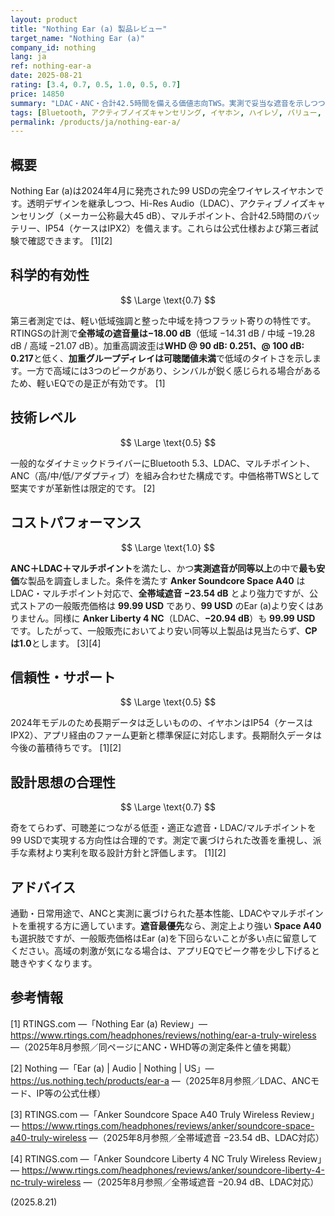 ```yaml
---
layout: product
title: "Nothing Ear (a) 製品レビュー"
target_name: "Nothing Ear (a)"
company_id: nothing
lang: ja
ref: nothing-ear-a
date: 2025-08-21
rating: [3.4, 0.7, 0.5, 1.0, 0.5, 0.7]
price: 14850
summary: "LDAC・ANC・合計42.5時間を備える価値志向TWS。実測で妥当な遮音を示しつつ、高域ピークは軽いEQ調整が有効です。"
tags: [Bluetooth, アクティブノイズキャンセリング, イヤホン, ハイレゾ, バリュー, 完全ワイヤレスイヤホン]
permalink: /products/ja/nothing-ear-a/
---
```

## 概要

Nothing Ear (a)は2024年4月に発売された99 USDの完全ワイヤレスイヤホンです。透明デザインを継承しつつ、Hi-Res Audio（LDAC）、アクティブノイズキャンセリング（メーカー公称最大45 dB）、マルチポイント、合計42.5時間のバッテリー、IP54（ケースはIPX2）を備えます。これらは公式仕様および第三者試験で確認できます。 [1][2]

## 科学的有効性

$$ \Large \text{0.7} $$

第三者測定では、軽い低域強調と整った中域を持つフラット寄りの特性です。RTINGSの計測で**全帯域の遮音量は−18.00 dB**（低域 −14.31 dB / 中域 −19.28 dB / 高域 −21.07 dB）。加重高調波歪は**WHD @ 90 dB: 0.251、@ 100 dB: 0.217**と低く、**加重グループディレイは可聴閾値未満**で低域のタイトさを示します。一方で高域には3つのピークがあり、シンバルが鋭く感じられる場合があるため、軽いEQでの是正が有効です。 [1]

## 技術レベル

$$ \Large \text{0.5} $$

一般的なダイナミックドライバーにBluetooth 5.3、LDAC、マルチポイント、ANC（高/中/低/アダプティブ）を組み合わせた構成です。中価格帯TWSとして堅実ですが革新性は限定的です。 [2]

## コストパフォーマンス

$$ \Large \text{1.0} $$

**ANC＋LDAC＋マルチポイント**を満たし、かつ**実測遮音が同等以上**の中で**最も安価**な製品を調査しました。条件を満たす **Anker Soundcore Space A40** は LDAC・マルチポイント対応で、**全帯域遮音 −23.54 dB** とより強力ですが、公式ストアの一般販売価格は **99.99 USD** であり、**99 USD** のEar (a)より安くはありません。同様に **Anker Liberty 4 NC**（LDAC、**−20.94 dB**）も **99.99 USD** です。したがって、一般販売においてより安い同等以上製品は見当たらず、**CPは1.0**とします。 [3][4]

## 信頼性・サポート

$$ \Large \text{0.5} $$

2024年モデルのため長期データは乏しいものの、イヤホンはIP54（ケースはIPX2）、アプリ経由のファーム更新と標準保証に対応します。長期耐久データは今後の蓄積待ちです。 [1][2]

## 設計思想の合理性

$$ \Large \text{0.7} $$

奇をてらわず、可聴差につながる低歪・適正な遮音・LDAC/マルチポイントを99 USDで実現する方向性は合理的です。測定で裏づけられた改善を重視し、派手な素材より実利を取る設計方針と評価します。 [1][2]

## アドバイス

通勤・日常用途で、ANCと実測に裏づけられた基本性能、LDACやマルチポイントを重視する方に適しています。**遮音最優先**なら、測定上より強い **Space A40** も選択肢ですが、一般販売価格はEar (a)を下回らないことが多い点に留意してください。高域の刺激が気になる場合は、アプリEQでピーク帯を少し下げると聴きやすくなります。

## 参考情報

[1] RTINGS.com —「Nothing Ear (a) Review」— https://www.rtings.com/headphones/reviews/nothing/ear-a-truly-wireless —（2025年8月参照／同ページにANC・WHD等の測定条件と値を掲載）

[2] Nothing —「Ear (a) | Audio | Nothing | US」— https://us.nothing.tech/products/ear-a —（2025年8月参照／LDAC、ANCモード、IP等の公式仕様）

[3] RTINGS.com —「Anker Soundcore Space A40 Truly Wireless Review」— https://www.rtings.com/headphones/reviews/anker/soundcore-space-a40-truly-wireless —（2025年8月参照／全帯域遮音 −23.54 dB、LDAC対応）

[4] RTINGS.com —「Anker Soundcore Liberty 4 NC Truly Wireless Review」— https://www.rtings.com/headphones/reviews/anker/soundcore-liberty-4-nc-truly-wireless —（2025年8月参照／全帯域遮音 −20.94 dB、LDAC対応）

(2025.8.21)

